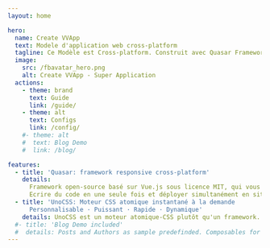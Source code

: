 ```yaml
---
layout: home

hero:
  name: Create VVApp
  text: Modele d'application web cross-platform
  tagline: Ce Modèle est Cross-platform. Construit avec Quasar Framework et Feathersjs en Backend.
  image:
    src: /fbavatar_hero.png
    alt: Create VVApp - Super Application
  actions:
    - theme: brand
      text: Guide
      link: /guide/
    - theme: alt
      text: Configs
      link: /config/
    #- theme: alt
    #  text: Blog Demo
    #  link: /blog/

features:
  - title: 'Quasar: framework responsive cross-platform'
    details:
      Framework open-source basé sur Vue.js sous licence MIT, qui vous permet, en tant que développeur web, de créer rapidement des sites web/applications responsive++.<br>
      Ecrire du code en une seule fois et déployer simultanément en site Web, Application Mobile et Bureau.
  - title: 'UnoCSS: Moteur CSS atomique instantané à la demande
      Personnalisable · Puissant · Rapide · Dynamique'
    details: UnoCSS est un moteur atomique-CSS plutôt qu'un framework. Tout est conçu dans un souci de flexibilité et de performance
  #- title: 'Blog Demo included'
  #  details: Posts and Authors as sample predefinded. Composables for accessing data included.
---
```

